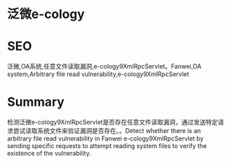 # 泛微e-cology
# SEO
泛微,OA系统,任意文件读取漏洞,e-cology9XmlRpcServlet。Fanwei,OA system,Arbitrary file read vulnerability,e-cology9XmlRpcServlet
# Summary
检测泛微e-cology9XmlRpcServlet是否存在任意文件读取漏洞，通过发送特定请求尝试读取系统文件来验证漏洞是否存在。。Detect whether there is an arbitrary file read vulnerability in Fanwei e-cology9XmlRpcServlet by sending specific requests to attempt reading system files to verify the existence of the vulnerability.
